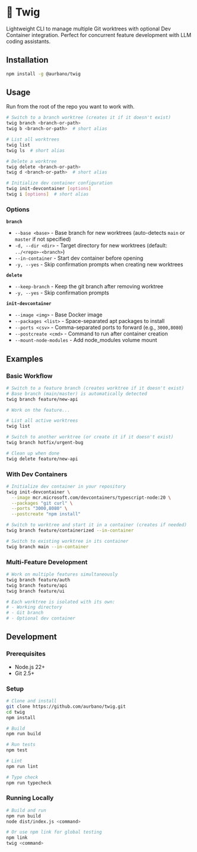 # 🌿 Twig

Lightweight CLI to manage multiple Git worktrees with optional Dev Container integration. Perfect for concurrent feature development with LLM coding assistants.

## Installation

```bash
npm install -g @aurbano/twig
```

## Usage
Run from the root of the repo you want to work with.

```bash
# Switch to a branch worktree (creates it if it doesn't exist)
twig branch <branch-or-path>
twig b <branch-or-path>  # short alias

# List all worktrees
twig list
twig ls  # short alias

# Delete a worktree
twig delete <branch-or-path>
twig d <branch-or-path>  # short alias

# Initialize dev container configuration
twig init-devcontainer [options]
twig i [options]  # short alias
```

### Options

**`branch`**
- `--base <base>` - Base branch for new worktrees (auto-detects `main` or `master` if not specified)
- `-d, --dir <dir>` - Target directory for new worktrees (default: `../<repo>-<branch>`)
- `--in-container` - Start dev container before opening
- `-y, --yes` - Skip confirmation prompts when creating new worktrees

**`delete`**
- `--keep-branch` - Keep the git branch after removing worktree
- `-y, --yes` - Skip confirmation prompts

**`init-devcontainer`**
- `--image <img>` - Base Docker image
- `--packages <list>` - Space-separated apt packages to install
- `--ports <csv>` - Comma-separated ports to forward (e.g., `3000,8080`)
- `--postcreate <cmd>` - Command to run after container creation
- `--mount-node-modules` - Add node_modules volume mount

## Examples

### Basic Workflow

```bash
# Switch to a feature branch (creates worktree if it doesn't exist)
# Base branch (main/master) is automatically detected
twig branch feature/new-api

# Work on the feature...

# List all active worktrees
twig list

# Switch to another worktree (or create it if it doesn't exist)
twig branch hotfix/urgent-bug

# Clean up when done
twig delete feature/new-api
```

### With Dev Containers

```bash
# Initialize dev container in your repository
twig init-devcontainer \
  --image mcr.microsoft.com/devcontainers/typescript-node:20 \
  --packages "git curl" \
  --ports "3000,8080" \
  --postcreate "npm install"

# Switch to worktree and start it in a container (creates if needed)
twig branch feature/containerized --in-container

# Switch to existing worktree in its container
twig branch main --in-container
```

### Multi-Feature Development

```bash
# Work on multiple features simultaneously
twig branch feature/auth
twig branch feature/api
twig branch feature/ui

# Each worktree is isolated with its own:
# - Working directory
# - Git branch
# - Optional dev container
```

## Development

### Prerequisites

- Node.js 22+
- Git 2.5+

### Setup

```bash
# Clone and install
git clone https://github.com/aurbano/twig.git
cd twig
npm install

# Build
npm run build

# Run tests
npm test

# Lint
npm run lint

# Type check
npm run typecheck
```

### Running Locally

```bash
# Build and run
npm run build
node dist/index.js <command>

# Or use npm link for global testing
npm link
twig <command>
```
